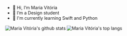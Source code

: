 - 👋 Hi, I’m Maria Vitória
- 💞️ I’m a Design student
- 🌱 I'm currently learning Swift and Python

<a><img align="center" src="https://github-readme-stats.vercel.app/api?username=mvbandeira&show_icons=true&include_all_commits=true&count_private=true&theme=buefy&hide_border=true" alt="Maria Vitória's github stats" /></a>
<a><img align="center" src="https://github-readme-stats.vercel.app/api/top-langs/?username=mvbandeira&layout=compact&theme=buefy&hide_border=true" alt="Maria Vitória's top langs" /></a>

<!---
mvbandeira/mvbandeira is a ✨ special ✨ repository because its `README.md` (this file) appears on your GitHub profile.
You can click the Preview link to take a look at your changes.
--->
